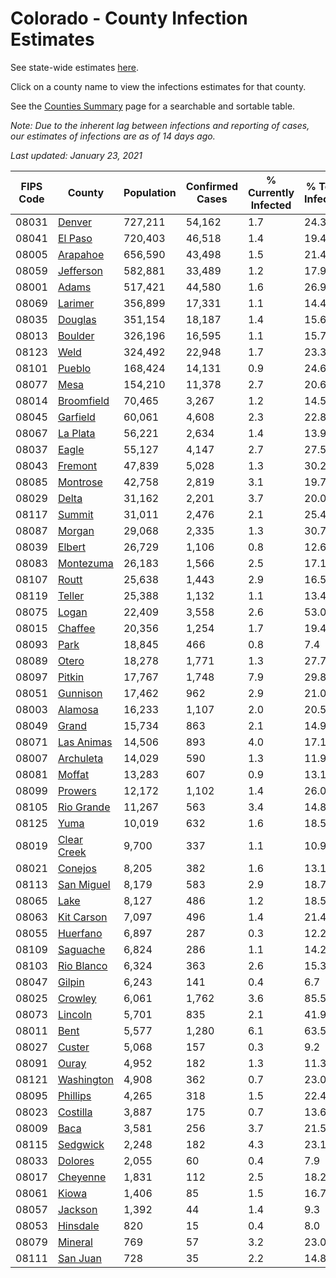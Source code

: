 # Colorado - County Infection Estimates

See state-wide estimates [here](/infections/us-co).

Click on a county name to view the infections estimates for that county.

See the [Counties Summary](/infections/summary-counties) page for a searchable and sortable table.

*Note: Due to the inherent lag between infections and reporting of cases, our estimates of infections are as of 14 days ago.*

*Last updated: January 23, 2021*

|   FIPS Code |                     County |   Population |   Confirmed Cases |   % Currently Infected |   % Total Infected |
|-------------|----------------------------|--------------|-------------------|------------------------|--------------------|
|       08031 |           [Denver](denver) |      727,211 |            54,162 |                    1.7 |               24.3 |
|       08041 |         [El Paso](el-paso) |      720,403 |            46,518 |                    1.4 |               19.4 |
|       08005 |       [Arapahoe](arapahoe) |      656,590 |            43,498 |                    1.5 |               21.4 |
|       08059 |     [Jefferson](jefferson) |      582,881 |            33,489 |                    1.2 |               17.9 |
|       08001 |             [Adams](adams) |      517,421 |            44,580 |                    1.6 |               26.9 |
|       08069 |         [Larimer](larimer) |      356,899 |            17,331 |                    1.1 |               14.4 |
|       08035 |         [Douglas](douglas) |      351,154 |            18,187 |                    1.4 |               15.6 |
|       08013 |         [Boulder](boulder) |      326,196 |            16,595 |                    1.1 |               15.7 |
|       08123 |               [Weld](weld) |      324,492 |            22,948 |                    1.7 |               23.3 |
|       08101 |           [Pueblo](pueblo) |      168,424 |            14,131 |                    0.9 |               24.6 |
|       08077 |               [Mesa](mesa) |      154,210 |            11,378 |                    2.7 |               20.6 |
|       08014 |   [Broomfield](broomfield) |       70,465 |             3,267 |                    1.2 |               14.5 |
|       08045 |       [Garfield](garfield) |       60,061 |             4,608 |                    2.3 |               22.8 |
|       08067 |       [La Plata](la-plata) |       56,221 |             2,634 |                    1.4 |               13.9 |
|       08037 |             [Eagle](eagle) |       55,127 |             4,147 |                    2.7 |               27.5 |
|       08043 |         [Fremont](fremont) |       47,839 |             5,028 |                    1.3 |               30.2 |
|       08085 |       [Montrose](montrose) |       42,758 |             2,819 |                    3.1 |               19.7 |
|       08029 |             [Delta](delta) |       31,162 |             2,201 |                    3.7 |               20.0 |
|       08117 |           [Summit](summit) |       31,011 |             2,476 |                    2.1 |               25.4 |
|       08087 |           [Morgan](morgan) |       29,068 |             2,335 |                    1.3 |               30.7 |
|       08039 |           [Elbert](elbert) |       26,729 |             1,106 |                    0.8 |               12.6 |
|       08083 |     [Montezuma](montezuma) |       26,183 |             1,566 |                    2.5 |               17.1 |
|       08107 |             [Routt](routt) |       25,638 |             1,443 |                    2.9 |               16.5 |
|       08119 |           [Teller](teller) |       25,388 |             1,132 |                    1.1 |               13.4 |
|       08075 |             [Logan](logan) |       22,409 |             3,558 |                    2.6 |               53.0 |
|       08015 |         [Chaffee](chaffee) |       20,356 |             1,254 |                    1.7 |               19.4 |
|       08093 |               [Park](park) |       18,845 |               466 |                    0.8 |                7.4 |
|       08089 |             [Otero](otero) |       18,278 |             1,771 |                    1.3 |               27.7 |
|       08097 |           [Pitkin](pitkin) |       17,767 |             1,748 |                    7.9 |               29.8 |
|       08051 |       [Gunnison](gunnison) |       17,462 |               962 |                    2.9 |               21.0 |
|       08003 |         [Alamosa](alamosa) |       16,233 |             1,107 |                    2.0 |               20.5 |
|       08049 |             [Grand](grand) |       15,734 |               863 |                    2.1 |               14.9 |
|       08071 |   [Las Animas](las-animas) |       14,506 |               893 |                    4.0 |               17.1 |
|       08007 |     [Archuleta](archuleta) |       14,029 |               590 |                    1.3 |               11.9 |
|       08081 |           [Moffat](moffat) |       13,283 |               607 |                    0.9 |               13.1 |
|       08099 |         [Prowers](prowers) |       12,172 |             1,102 |                    1.4 |               26.0 |
|       08105 |   [Rio Grande](rio-grande) |       11,267 |               563 |                    3.4 |               14.8 |
|       08125 |               [Yuma](yuma) |       10,019 |               632 |                    1.6 |               18.5 |
|       08019 | [Clear Creek](clear-creek) |        9,700 |               337 |                    1.1 |               10.9 |
|       08021 |         [Conejos](conejos) |        8,205 |               382 |                    1.6 |               13.1 |
|       08113 |   [San Miguel](san-miguel) |        8,179 |               583 |                    2.9 |               18.7 |
|       08065 |               [Lake](lake) |        8,127 |               486 |                    1.2 |               18.5 |
|       08063 |   [Kit Carson](kit-carson) |        7,097 |               496 |                    1.4 |               21.4 |
|       08055 |       [Huerfano](huerfano) |        6,897 |               287 |                    0.3 |               12.2 |
|       08109 |       [Saguache](saguache) |        6,824 |               286 |                    1.1 |               14.2 |
|       08103 |   [Rio Blanco](rio-blanco) |        6,324 |               363 |                    2.6 |               15.3 |
|       08047 |           [Gilpin](gilpin) |        6,243 |               141 |                    0.4 |                6.7 |
|       08025 |         [Crowley](crowley) |        6,061 |             1,762 |                    3.6 |               85.5 |
|       08073 |         [Lincoln](lincoln) |        5,701 |               835 |                    2.1 |               41.9 |
|       08011 |               [Bent](bent) |        5,577 |             1,280 |                    6.1 |               63.5 |
|       08027 |           [Custer](custer) |        5,068 |               157 |                    0.3 |                9.2 |
|       08091 |             [Ouray](ouray) |        4,952 |               182 |                    1.3 |               11.3 |
|       08121 |   [Washington](washington) |        4,908 |               362 |                    0.7 |               23.0 |
|       08095 |       [Phillips](phillips) |        4,265 |               318 |                    1.5 |               22.4 |
|       08023 |       [Costilla](costilla) |        3,887 |               175 |                    0.7 |               13.6 |
|       08009 |               [Baca](baca) |        3,581 |               256 |                    3.7 |               21.5 |
|       08115 |       [Sedgwick](sedgwick) |        2,248 |               182 |                    4.3 |               23.1 |
|       08033 |         [Dolores](dolores) |        2,055 |                60 |                    0.4 |                7.9 |
|       08017 |       [Cheyenne](cheyenne) |        1,831 |               112 |                    2.5 |               18.2 |
|       08061 |             [Kiowa](kiowa) |        1,406 |                85 |                    1.5 |               16.7 |
|       08057 |         [Jackson](jackson) |        1,392 |                44 |                    1.4 |                9.3 |
|       08053 |       [Hinsdale](hinsdale) |          820 |                15 |                    0.4 |                8.0 |
|       08079 |         [Mineral](mineral) |          769 |                57 |                    3.2 |               23.0 |
|       08111 |       [San Juan](san-juan) |          728 |                35 |                    2.2 |               14.8 |